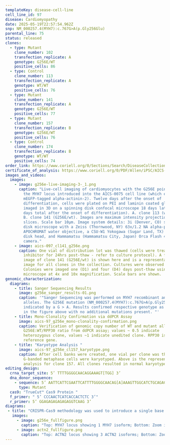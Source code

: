 ```yaml
---
templateKey: disease-cell-line
cell_line_id: 97
disease: Cardiomyopathy
date: 2025-05-19T22:57:54.962Z
snp: NM_000257.4(MYH7):c.767G>A(p.Gly256Glu)
parental_line: 75
status: released
clones:
  - type: Mutant
    clone_number: 102
    transfection_replicate: A
    genotype: G256E/WT
    positive_cells: 86
  - type: Control
    clone_number: 113
    transfection_replicate: A
    genotype: WT/WT
    positive_cells: 76
  - type: Mutant
    clone_number: 141
    transfection_replicate: A
    genotype: G256E/WT
    positive_cells: 77
  - type: Mutant
    clone_number: 157
    transfection_replicate: B
    genotype: G256E/WT
    positive_cells: 76
  - type: Control
    clone_number: 174
    transfection_replicate: B
    genotype: WT/WT
    positive_cells: 74
order_link: https://www.coriell.org/0/Sections/Search/DiseaseCollection_Detail.aspx?Ref=AICS-0097&Product=CiPSC&PgId=166
certificate_of_analysis: https://www.coriell.org/0/PDF/Allen/iPSC/AICS-0097_CofA.pdf
images_and_videos:
  images:
    - image: g256e-live-imaging-3-_1.png
      caption: "Live-cell imaging of cardiomyocytes with the G256E point mutation in
        the MYH7 locus introduced into the AICS-0075 cell line (which expresses
        mEGFP-tagged alpha-actinin-2). Twelve days after the onset of
        differentiation, cells were plated on PEI and laminin coated glass and
        imaged in 3D on a spinning disk confocal microscope 18 days later (30
        days total after the onset of differentiation). A. clone 113 (wt/wt) and
        B. clone 141 (G256E/wt). Images are maximum intensity projections of 3 Z
        slices. Scale bar 10µm. Image system details: 3i (Denver, CO) spinning
        disk microscope with a Zeiss (Thornwood, NY) 63x/1.2 NA alpha-plan
        APOCHROMAT water objective, a CSU-W1 Yokogawa (Sugar Land, TX) spinning
        disk head, and Hammamatsu (Hammamatsu City, Japan) Orca Flash 4.0
        camera."
    - image: aics-097_cl141_g256e.png
      caption: One vial of distribution lot was thawed (cells were treated with ROCK
        inhibitor for 24hrs post-thaw - refer to culture protocol). A four panel
        image of clone 141 (G256E/wt) is shown here and is a representative
        image for all clones in the collection. Cultures were observed daily.
        Colonies were imaged one (D1) and four (D4) days post-thaw using a Leica
        microscope at 4x and 10x magnification. Scale bars are shown.
genomic_characterization:
  diagrams:
    - title: Sanger Sequencing Results
      image: g256e_sanger_results-01.png
      caption: '"Sanger Sequencing was performed on MYH7 recombinant and wildtype
        alleles. The G256E mutation (NM_000257.4(MYH7):c.767G>A(p.Gly256Glu)) is
        indicated by a G > A. Results confirmed respective genotype as indicated
        in the figure above with no additional mutations present. "'
    - title: Mono-Clonality Confirmation via ddPCR Assay
      image: aics-97_g256e_mono-clonality-confirmation.png
      caption: Verification of genomic copy number of WT and mutant alleles.
        G256E:WT/RPP30 ratio from ddPCR assay; values ~ 0.5 indicate
        heterozygous clone, values ~1 indicate unedited clone. RPP30 is known 2n
        reference gene. 
    - title: "Karyotype Analysis "
      image: aics-97_g256e_cl157_karyotype.png
      caption: After cell banks were created, one vial per clone was thawed and 30
        G-banded metaphase cells were karyotyped. Above is the representative
        analysis for clone 157. All clones resulted in normal karyotype.
editing_design:
  crna_target_site: 5’ TTTTGGGGCAACAGGAAAGT[TGG] 3’
  dna_donor_sequence:
    - sequence: 5’ AATTCATTCGAATTCATTTTGGGGCAACAG[A]AAAGTTGGCATCTGCAGACATAGAGACC 3’
      type: Mutant
  cas9: "TrueCut™ Cas9 Protein "
  f_primer: " 5’ CCCAACTCATCACCACTCTC 3’"
  r_primer: 5’ GGAGAGAGAGAGAGGTCAAG 3’
diagrams:
 - title: "CRISPR-Cas9 methodology was used to introduce a single base pair mutation to MYH7, and mEGFP at C-terminus of ACTN2 as shown below."
   images:
     - image: g256e_fullfigure.png
       caption: "Top: MYH7 locus showing 1 MYH7 isoform; Bottom: Zoom in on mutation site at isoform NM_000257.4(MYH7):c.767G>A(p.Gly256Glu)"
     - image: actn2_fullfigure.png
       caption: "Top: ACTN2 locus showing 3 ACTN2 isoforms; Bottom: Zoom in on mEGFP insertion site at ACTN2 C-terminus"
---
```

